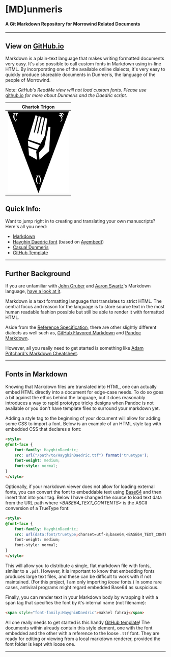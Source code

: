 # [MD]unmeris

#### A Git Markdown Repository for Morrowind Related Documents

---

## View on [GitHub.io](https://mmillar-bolis.github.io/MDunmeris/)

Markdown is a plain-text language that makes writing formatted documents very easy. It's also possible to call custom fonts in Markdown using in-line HTML. By incorporating one of the available online dialects, it's very easy to quickly produce shareable documents in Dunmeris, the language of the people of Morrowind.

Note: *GitHub's ReadMe view will not load custom fonts. Please use* [github.io][1] *for more about Dunmeris and the Daedric script.*

|   Ghartok Trigon   |
|:------------------:|
|![Ghartok Trigon][2]|

[1]: https://mmillar-bolis.github.io/MDunmeris/
[2]: assets/images/symbols/trigon_ghartok-256.png

## Quick Info:

Want to jump right in to creating and translating your own manuscripts? Here's all you need:

- [Markdown][3]
- [Hayghin Daedric font][4] (based on [Ayembedt][5]\)
- [Casual Dunmeris][6]
- [GitHub Template][7]

[3]: https://github.com/adam-p/markdown-here/wiki/Markdown-Cheatsheet
[4]: https://github.com/mmillar-bolis/HayghinDaedricFont/releases/
[5]: https://github.com/georgd/OpenMW-Fonts
[6]: https://casualscrolls.fandom.com/wiki/Dunmeri_language
[7]: https://github.com/mmillar-bolis/MDunmeris/releases/tag/0.0.0.0

---

## Further Background

If you are unfamiliar with [John Gruber][8] and [Aaron Swartz][9]'s Markdown language, [have a look at it][10].

Markdown is a text formatting language that translates to strict HTML. The central focus and reason for the language is to store source text in the most human readable fashion possible but still be able to render it with formatted HTML.

Aside from the [Reference Specification][11], there are other slightly different dialects as well such as, [GitHub Flavored Markdown][12] and [Pandoc Markdown][13].

However, all you really need to get started is something like [Adam Pritchard's Markdown Cheatsheet][14].

[8]: https://daringfireball.net/projects/markdown/
[9]: https://en.wikipedia.org/wiki/Aaron_Swartz
[10]: https://www.markdownguide.org/getting-started/
[11]: https://daringfireball.net/projects/markdown/
[12]: https://github.github.com/gfm/
[13]: https://pandoc.org/MANUAL.html#pandocs-markdown
[14]: https://github.com/adam-p/markdown-here/wiki/Markdown-Cheatsheet

---

## Fonts in Markdown

Knowing that Markdown files are translated into HTML, one can actually embed HTML directly into a document for edge-case needs. To do so goes a bit against the ethos behind the language, but it does reasonably introduces a way to rapid prototype tricky designs when Pandoc is not available or you don't have template files to surround your markdown yet.

Adding a style tag to the beginning of your document will allow for adding some CSS to import a font. Below is an example of an HTML style tag with embedded CSS that declares a font:

```html
<style>
@font-face {
    font-family: HayghinDaedric;
    src: url("/path/to/HayghinDaedric.ttf") format('truetype');
    font-weight: medium;
    font-style: normal;
}
</style>
```

Optionally, if your markdown viewer does not allow for loading external fonts, you can convert the font to embeddable text using [Base64][15] and then insert that into your tag. Below I have changed the source to load text data from the URL path where *<BASE64_TEXT_CONTENTS>* is the ASCII conversion of a TrueType font:

```html
<style>
@font-face {
    font-family: HayghinDaedric;
    src: url(data:font/truetype;charset=utf-8;base64,<BASE64_TEXT_CONTENTS>) format('truetype');
    font-weight: medium;
    font-style: normal;
}
</style>
```

This will allow you to distribute a single, flat markdown file with fonts, similar to a `.pdf`. However, it is important to know that embedding fonts produces large text files, and these can be difficult to work with if not maintained. (For this project, I am only importing *loose* fonts.) In some rare cases, antiviral programs might regard embedded Base64 as suspicious.

Finally, you can render text in your Markdown body by wrapping it with a span tag that specifies the font by it's internal name (not filename):

```html
<span style="font-family:HayghinDaedric">makhel fahraj</span>
```

All one really needs to get started is this handy [GitHub template][7]! The documents within already contain this style element, one with the font embedded and the other with a reference to the loose `.ttf` font. They are ready for editing or viewing from a local markdown renderer, provided the font folder is kept with loose one.

[15]: https://en.wikipedia.org/wiki/Base64

---

